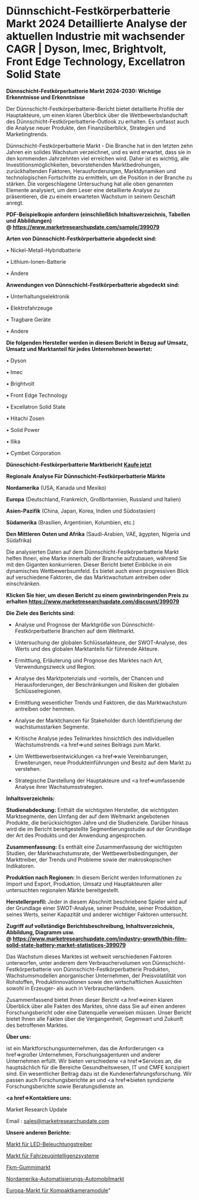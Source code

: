 # Dünnschicht-Festkörperbatterie Markt 2024 Detaillierte Analyse der aktuellen Industrie mit wachsender CAGR | Dyson, Imec, Brightvolt, Front Edge Technology, Excellatron Solid State

<strong>Dünnschicht-Festkörperbatterie Markt 2024-2030: Wichtige Erkenntnisse und Erkenntnisse</strong>

Der Dünnschicht-Festkörperbatterie-Bericht bietet detaillierte Profile der Hauptakteure, um einen klaren Überblick über die Wettbewerbslandschaft des Dünnschicht-Festkörperbatterie-Outlook zu erhalten. Es umfasst auch die Analyse neuer Produkte, den Finanzüberblick, Strategien und Marketingtrends.

Dünnschicht-Festkörperbatterie Markt - Die Branche hat in den letzten zehn Jahren ein solides Wachstum verzeichnet, und es wird erwartet, dass sie in den kommenden Jahrzehnten viel erreichen wird. Daher ist es wichtig, alle Investitionsmöglichkeiten, bevorstehenden Marktbedrohungen, zurückhaltenden Faktoren, Herausforderungen, Marktdynamiken und technologischen Fortschritte zu ermitteln, um die Position in der Branche zu stärken. Die vorgeschlagene Untersuchung hat alle oben genannten Elemente analysiert, um dem Leser eine detaillierte Analyse zu präsentieren, die zu einem erwarteten Wachstum in seinem Geschäft anregt.

<strong><b>PDF-Beispielkopie anfordern (einschließlich Inhaltsverzeichnis, Tabellen und Abbildungen) @ </b></strong><strong><a href=https://www.marketresearchupdate.com/sample/399079><strong>https://www.marketresearchupdate.com/sample/399079</u></a></strong></strong>

<strong>Arten von Dünnschicht-Festkörperbatterie abgedeckt sind:</strong>

• Nickel-Metall-Hybridbatterie

• Lithium-Ionen-Batterie

• Andere

<strong>Anwendungen von Dünnschicht-Festkörperbatterie abgedeckt sind:</strong>

• Unterhaltungselektronik

• Elektrofahrzeuge

• Tragbare Geräte

• Andere

<strong>Die folgenden Hersteller werden in diesem Bericht in Bezug auf Umsatz, Umsatz und Marktanteil für jedes Unternehmen bewertet:</strong>

• Dyson

• Imec

• Brightvolt

• Front Edge Technology

• Excellatron Solid State

• Hitachi Zosen

• Solid Power

• Ilika

• Cymbet Corporation

<strong>Dünnschicht-Festkörperbatterie Marktbericht <a href=https://www.marketresearchupdate.com/buynow/399079>Kaufe jetzt</a></strong>

<strong>Regionale Analyse Für Dünnschicht-Festkörperbatterie Märkte</strong>

<strong>Nordamerika</strong> (USA, Kanada und Mexiko)

<strong>Europa</strong> (Deutschland, Frankreich, Großbritannien, Russland und Italien)

<strong>Asien-Pazifik</strong> (China, Japan, Korea, Indien und Südostasien)

<strong>Südamerika</strong> (Brasilien, Argentinien, Kolumbien, etc.)

<strong>Den Mittleren</strong> <strong>Osten und Afrika</strong> (Saudi-Arabien, VAE, ägypten, Nigeria und Südafrika)

Die analysierten Daten auf dem Dünnschicht-Festkörperbatterie Markt helfen Ihnen, eine Marke innerhalb der Branche aufzubauen, während Sie mit den Giganten konkurrieren. Dieser Bericht bietet Einblicke in ein dynamisches Wettbewerbsumfeld. Es bietet auch einen progressiven Blick auf verschiedene Faktoren, die das Marktwachstum antreiben oder einschränken.

<strong>Klicken Sie hier, um diesen Bericht zu einem gewinnbringenden Preis zu erhalten
</strong><strong><a href=https://www.marketresearchupdate.com/discount/399079>https://www.marketresearchupdate.com/discount/399079</b></u></strong></a>

<strong>Die Ziele des Berichts sind:</strong>

- Analyse und Prognose der Marktgröße von Dünnschicht-Festkörperbatterie Branchen auf dem Weltmarkt.

- Untersuchung der globalen Schlüsselakteure, der SWOT-Analyse, des Werts und des globalen Marktanteils für führende Akteure.

- Ermittlung, Erläuterung und Prognose des Marktes nach Art, Verwendungszweck und Region.

- Analyse des Marktpotenzials und -vorteils, der Chancen und Herausforderungen, der Beschränkungen und Risiken der globalen Schlüsselregionen.

- Ermittlung wesentlicher Trends und Faktoren, die das Marktwachstum antreiben oder hemmen.

- Analyse der Marktchancen für Stakeholder durch Identifizierung der wachstumsstarken Segmente.

- Kritische Analyse jedes Teilmarktes hinsichtlich des individuellen Wachstumstrends <a href=>und</a> seines Beitrags zum Markt.

- Um Wettbewerbsentwicklungen <a href=>wie</a> Vereinbarungen, Erweiterungen, neue Produkteinführungen und Besitz auf dem Markt zu verstehen.

- Strategische Darstellung der Hauptakteure und <a href=>umfas</a>sende Analyse ihrer Wachstumsstrategien.

<strong>Inhaltsverzeichnis:</strong>

<strong>Studienabdeckung:</strong> Enthält die wichtigsten Hersteller, die wichtigsten Marktsegmente, den Umfang der auf dem Weltmarkt angebotenen Produkte, die berücksichtigten Jahre und die Studienziele. Darüber hinaus wird die im Bericht bereitgestellte Segmentierungsstudie auf der Grundlage der Art des Produkts und der Anwendung angesprochen.

<strong>Zusammenfassung:</strong> Es enthält eine Zusammenfassung der wichtigsten Studien, der Marktwachstumsrate, der Wettbewerbsbedingungen, der Markttreiber, der Trends und Probleme sowie der makroskopischen Indikatoren.

<strong>Produktion nach Regionen:</strong> In diesem Bericht werden Informationen zu Import und Export, Produktion, Umsatz und Hauptakteuren aller untersuchten regionalen Märkte bereitgestellt.

<strong>Herstellerprofil:</strong> Jeder in diesem Abschnitt beschriebene Spieler wird auf der Grundlage einer SWOT-Analyse, seiner Produkte, seiner Produktion, seines Werts, seiner Kapazität und anderer wichtiger Faktoren untersucht.

<strong><b>Zugriff auf vollständige Berichtsbeschreibung, Inhaltsverzeichnis, Abbildung, Diagramm usw. @ </b></strong><strong><a href=https://www.marketresearchupdate.com/industry-growth/thin-film-solid-state-battery-market-statistices-399079>https://www.marketresearchupdate.com/industry-growth/thin-film-solid-state-battery-market-statistices-399079</a></strong>

Das Wachstum dieses Marktes ist weltweit verschiedenen Faktoren unterworfen, unter anderem dem Verbrauchervolumen von Dünnschicht-Festkörperbatterie von Dünnschicht-Festkörperbatterie Produkten, Wachstumsmodellen anorganischer Unternehmen, der Preisvolatilität von Rohstoffen, Produktinnovationen sowie den wirtschaftlichen Aussichten sowohl in Erzeuger- als auch in Verbraucherländern.

Zusammenfassend bietet Ihnen dieser Bericht <a href=>einen</a> klaren Überblick über alle Fakten des Marktes, ohne dass Sie auf einen anderen Forschungsbericht oder eine Datenquelle verweisen müssen. Unser Bericht bietet Ihnen alle Fakten über die Vergangenheit, Gegenwart und Zukunft des betroffenen Marktes.

<strong>Über uns:</strong>

 ist ein Marktforschungsunternehmen, das die Anforderungen <a href=>großer</a> Unternehmen, Forschungsagenturen und anderer Unternehmen erfüllt. Wir bieten verschiedene <a href=>Services</a> an, die hauptsächlich für die Bereiche Gesundheitswesen, IT und CMFE konzipiert sind. Ein wesentlicher Beitrag dazu ist die Kundenerfahrungsforschung. Wir passen auch Forschungsberichte an und <a href=>bieten</a> syndizierte Forschungsberichte sowie Beratungsdienste an.

<strong><a href=>Kontaktiere uns:</a></strong>

Market Research Update

Email : sales@marketresearchupdate.com

<strong>Unsere anderen Berichte:</strong>

<a href=https://www.linkedin.com/pulse/led-lighting-driver-market-has-huge-growth-industry>Markt für LED-Beleuchtungstreiber</a>

<a href=https://www.linkedin.com/pulse/vehicle-intelligence-systems-market-2023-remarking-enormous>Markt für Fahrzeugintelligenzsysteme</a>

<a href=https://www.linkedin.com/pulse/fkm-rubber-market-2023-remarking-enormous-growth>Fkm-Gummimarkt</a>

<a href=https://www.linkedin.com/pulse/north-america-automation-automotive-market-2023>Nordamerika-Automatisierungs-Automobilmarkt</a>

<a href=https://www.linkedin.com/pulse/europe-compact-camera-module-market-2023-continues-rapid>Europa-Markt für Kompaktkameramodule</a>"
